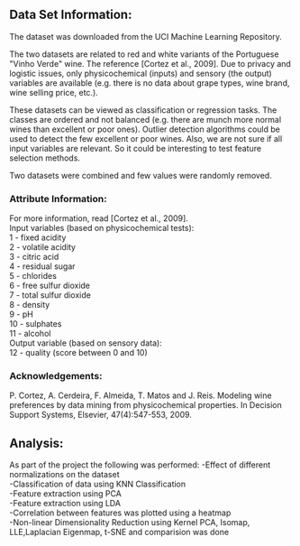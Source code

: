 ## Data Set Information:

The dataset was downloaded from the UCI Machine Learning Repository.

The two datasets are related to red and white variants of the Portuguese "Vinho Verde" wine. The reference [Cortez et al., 2009]. Due to privacy and logistic issues, only physicochemical (inputs) and sensory (the output) variables are available (e.g. there is no data about grape types, wine brand, wine selling price, etc.).

These datasets can be viewed as classification or regression tasks. The classes are ordered and not balanced (e.g. there are munch more normal wines than excellent or poor ones). Outlier detection algorithms could be used to detect the few excellent or poor wines. Also, we are not sure if all input variables are relevant. So it could be interesting to test feature selection methods.

Two datasets were combined and few values were randomly removed.

### Attribute Information:

For more information, read [Cortez et al., 2009].  
Input variables (based on physicochemical tests):  
1 - fixed acidity  
2 - volatile acidity  
3 - citric acid  
4 - residual sugar  
5 - chlorides  
6 - free sulfur dioxide  
7 - total sulfur dioxide  
8 - density  
9 - pH  
10 - sulphates  
11 - alcohol  
Output variable (based on sensory data):   
12 - quality (score between 0 and 10)  

### Acknowledgements:

P. Cortez, A. Cerdeira, F. Almeida, T. Matos and J. Reis.
Modeling wine preferences by data mining from physicochemical properties. In Decision Support Systems, Elsevier, 47(4):547-553, 2009.

## Analysis:
As part of the project the following was performed:
-Effect of different normalizations on the dataset   
-Classification of data using KNN Classification  
-Feature extraction using PCA  
-Feature extraction using LDA  
-Correlation between features was plotted using a heatmap  
-Non-linear Dimensionality Reduction using Kernel PCA, Isomap, LLE,Laplacian Eigenmap, t-SNE and comparision was done  
